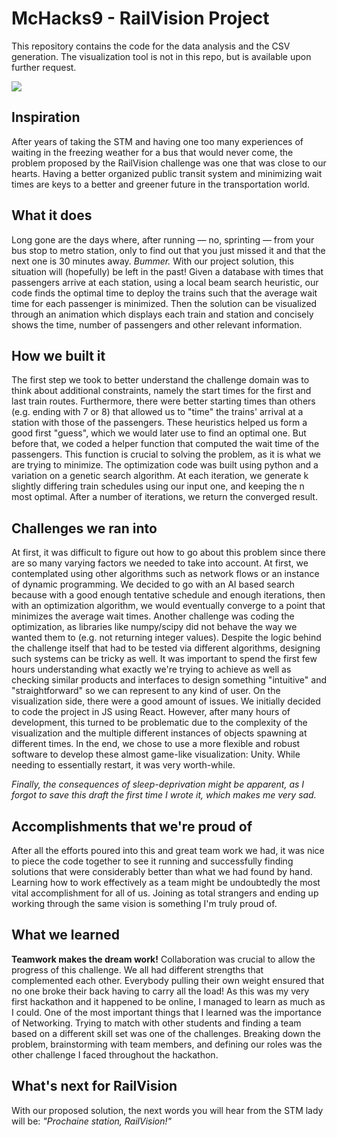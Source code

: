 # McHacks9 - RailVision Project

This repository contains the code for the data analysis and the CSV generation. The visualization tool is not in this repo, but is available upon further request.

![](Dragster.jpg)


## Inspiration
After years of taking the STM and having one too many experiences of waiting in the freezing weather for a bus that would never come, the problem proposed by the RailVision challenge was one that was close to our hearts. Having a better organized public transit system and minimizing wait times are keys to a better and greener future in the transportation world.

## What it does
Long gone are the days where, after running — no, sprinting — from your bus stop to metro station, only to find out that you just missed it and that the next one is 30 minutes away.  _Bummer._ With our project solution, this situation will (hopefully) be left in the past!
Given a database with times that passengers arrive at each station, using a local beam search heuristic, our code finds the optimal time to deploy the trains such that the average wait time for each passenger is minimized. Then the solution can be visualized  through an animation which displays each train and station and concisely shows the time, number of passengers and other relevant information. 

## How we built it
The first step we took to better understand the challenge domain was to think about additional constraints, namely the start times for the first and last train routes. Furthermore, there were better starting times than others (e.g. ending with 7 or 8) that allowed us to "time" the trains' arrival at a station with those of the passengers. These heuristics helped us form a good first "guess", which we would later use to find an optimal one. But before that, we coded a helper function that computed the wait time of the passengers. This function is crucial to solving the problem, as it is what we are trying to minimize. The optimization code was built using python and a variation on a genetic search algorithm. At each iteration, we generate k slightly differing train schedules using our input one, and keeping the n most optimal. After a number of iterations, we return the converged result.

## Challenges we ran into
At first, it was difficult to figure out how to go about this problem since there are so many varying factors we needed to take into account. At first, we contemplated using other algorithms such as network flows or an instance of dynamic programming. We decided to go with an AI based search because with a good enough tentative schedule and enough iterations, then with an optimization algorithm, we would eventually converge to a point that minimizes the average wait times. Another challenge was coding the optimization, as libraries like numpy/scipy did not behave the way we wanted them to (e.g. not returning integer values). 
Despite the logic behind the challenge itself that had to be tested via different algorithms, designing such systems can be tricky as well. It was important to spend the first few hours understanding what exactly we're trying to achieve as well as checking similar products and interfaces to design something "intuitive" and "straightforward" so we can represent to any kind of user. 
On the visualization side, there were a good amount of issues. We initially decided to code the project in JS using React. However, after many hours of development, this turned to be problematic due to the complexity of the visualization and the multiple different instances of objects spawning at different times. In the end, we chose to use a more flexible and robust software to develop these almost game-like visualization:  Unity.  While needing to essentially restart, it was very worth-while.


_Finally, the consequences of sleep-deprivation might be apparent, as I forgot to save this draft the first time I wrote it, which makes me very sad._

## Accomplishments that we're proud of
After all the efforts poured into this and great team work we had, it was nice to piece the code together to see it running and successfully finding solutions that were considerably better than what we had found by hand. 
Learning how to work effectively as a team might be undoubtedly the most vital accomplishment for all of us. Joining as total strangers and ending up working through the same vision is something I'm truly proud of.

## What we learned
**Teamwork makes the dream work!**
Collaboration was crucial to allow the progress of this challenge. We all had different strengths that complemented each other. Everybody pulling their own weight ensured that no one broke their back having to carry all the load!
As this was my very first hackathon and it happened to be online, I managed to learn as much as I could. One of the most important things that I learned was the importance of Networking. Trying to match with other students and finding a team based on a different skill set was one of the challenges. Breaking down the problem, brainstorming with team members, and defining our roles was the other challenge I faced throughout the hackathon. 


## What's next for RailVision 
With our proposed solution, the next words you will hear from the STM lady will be:
_"Prochaine station, RailVision!"_


